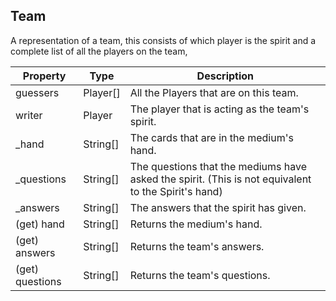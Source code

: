 ## Team
A representation of a team, this consists of which player is the spirit and a complete list of all the players on the team,

| Property | Type | Description
| -------- | ---- | -----------
| guessers | Player[] | All the Players that are on this team.
| writer   | Player | The player that is acting as the team's spirit.
| _hand    | String[] | The cards that are in the medium's hand.
| _questions | String[] | The questions that the mediums have asked the spirit. (This is not equivalent to the Spirit's hand)
| _answers  | String[] | The answers that the spirit has given.
| (get) hand | String[] | Returns the medium's hand.
| (get) answers | String[] | Returns the team's answers.
| (get) questions | String[] | Returns the team's questions.